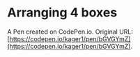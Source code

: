 # Arranging 4 boxes

A Pen created on CodePen.io. Original URL: [https://codepen.io/kager1/pen/bGVGYmZ](https://codepen.io/kager1/pen/bGVGYmZ).


